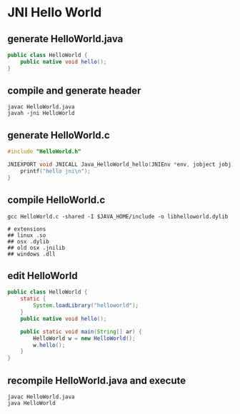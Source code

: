 # JNI Hello World

## generate HelloWorld.java
```java
public class HelloWorld {
    public native void hello();
}
```

## compile and generate header
```
javac HelloWorld.java
javah -jni HelloWorld
```

## generate HelloWorld.c
```C
#include "HelloWorld.h"

JNIEXPORT void JNICALL Java_HelloWorld_hello(JNIEnv *env, jobject jobj) {
    printf("hello jni\n");
}
```

## compile HelloWorld.c
```
gcc HelloWorld.c -shared -I $JAVA_HOME/include -o libhelloworld.dylib

# extensions
## linux .so
## osx .dylib
## old osx .jnilib
## windows .dll
```

## edit HelloWorld
```java
public class HelloWorld {
    static {
        System.loadLibrary("helloworld");
    }
    public native void hello();

    public static void main(String[] ar) {
        HelloWorld w = new HelloWorld();
        w.hello();
    }
}
```

## recompile HelloWorld.java and execute
```
javac HelloWorld.java
java HelloWorld
```
